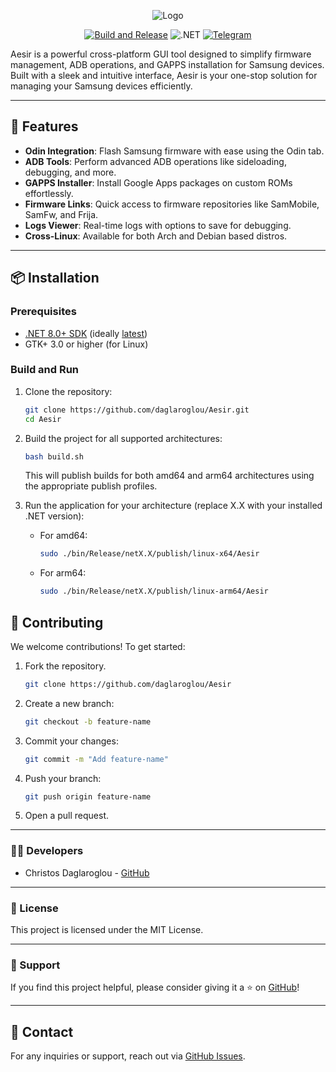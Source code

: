 <div align="center">

![Logo](https://i.imgur.com/B03k1rD.png)

[![Build and Release](https://github.com/daglaroglou/Aesir/actions/workflows/release.yml/badge.svg)](https://github.com/daglaroglou/Aesir/actions/workflows/release.yml)
![.NET](https://img.shields.io/badge/.NET-512BD4?style=flat&logo=.net&logoColor=white)
[![Telegram](https://img.shields.io/badge/Telegram-26A5E4?style=flat&logo=telegram&logoColor=white)](https://t.me/+MQU_jKc65TExYjk0)

</div>


Aesir is a powerful cross-platform GUI tool designed to simplify firmware management, ADB operations, and GAPPS installation for Samsung devices. Built with a sleek and intuitive interface, Aesir is your one-stop solution for managing your Samsung devices efficiently.

---

## 🚀 Features

- **Odin Integration**: Flash Samsung firmware with ease using the Odin tab.
- **ADB Tools**: Perform advanced ADB operations like sideloading, debugging, and more.
- **GAPPS Installer**: Install Google Apps packages on custom ROMs effortlessly.
- **Firmware Links**: Quick access to firmware repositories like SamMobile, SamFw, and Frija.
- **Logs Viewer**: Real-time logs with options to save for debugging.
- **Cross-Linux**: Available for both Arch and Debian based distros.

---

## 📦 Installation

### Prerequisites

- [.NET 8.0+ SDK](https://dotnet.microsoft.com/download/dotnet/8.0) (ideally [latest](https://dotnet.microsoft.com/download/dotnet/latest))
- GTK+ 3.0 or higher (for Linux)

### Build and Run

1. Clone the repository:
    ```bash
    git clone https://github.com/daglaroglou/Aesir.git
    cd Aesir
    ```

2. Build the project for all supported architectures:
    ```bash
    bash build.sh
    ```
    This will publish builds for both amd64 and arm64 architectures using the appropriate publish profiles.

3. Run the application for your architecture (replace X.X with your installed .NET version):

    - For amd64:
      ```bash
      sudo ./bin/Release/netX.X/publish/linux-x64/Aesir
      ```

    - For arm64:
      ```bash
      sudo ./bin/Release/netX.X/publish/linux-arm64/Aesir
      ```

## 🤝 Contributing

We welcome contributions! To get started:

1. Fork the repository.
    ```bash
    git clone https://github.com/daglaroglou/Aesir
    ```
2. Create a new branch:
    ```bash
    git checkout -b feature-name
    ```
3. Commit your changes:
    ```bash
    git commit -m "Add feature-name"
    ```
4. Push your branch:
    ```bash
    git push origin feature-name
    ```
5. Open a pull request.

---

### 👨‍💻 Developers

- Christos Daglaroglou - [GitHub](https://github.com/daglaroglou)

---

### 📄 License
This project is licensed under the MIT License.

---

### 🌟 Support
If you find this project helpful, please consider giving it a ⭐ on [GitHub](https://github.com/daglaroglou/Aesir)!

---

## 📧 Contact
For any inquiries or support, reach out via [GitHub Issues](https://github.com/daglaroglou/Aesir/issues).
